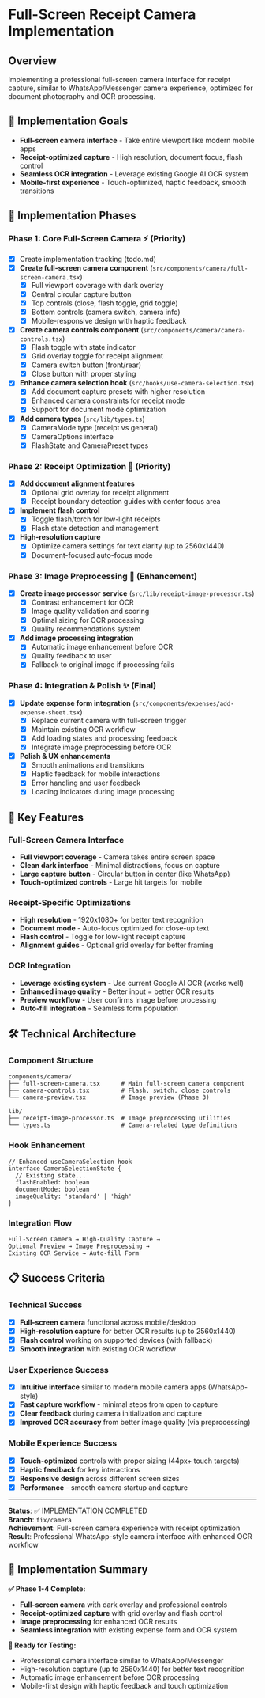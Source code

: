 # Full-Screen Receipt Camera Implementation

## Overview
Implementing a professional full-screen camera interface for receipt capture, similar to WhatsApp/Messenger camera experience, optimized for document photography and OCR processing.

## 🎯 **Implementation Goals**
- **Full-screen camera interface** - Take entire viewport like modern mobile apps
- **Receipt-optimized capture** - High resolution, document focus, flash control
- **Seamless OCR integration** - Leverage existing Google AI OCR system
- **Mobile-first experience** - Touch-optimized, haptic feedback, smooth transitions

## 🔄 **Implementation Phases**

### Phase 1: Core Full-Screen Camera ⚡ (Priority)
- [x] Create implementation tracking (todo.md)
- [x] **Create full-screen camera component** (`src/components/camera/full-screen-camera.tsx`)
  - [x] Full viewport coverage with dark overlay
  - [x] Central circular capture button
  - [x] Top controls (close, flash toggle, grid toggle)
  - [x] Bottom controls (camera switch, camera info)
  - [x] Mobile-responsive design with haptic feedback
- [x] **Create camera controls component** (`src/components/camera/camera-controls.tsx`)
  - [x] Flash toggle with state indicator
  - [x] Grid overlay toggle for receipt alignment
  - [x] Camera switch button (front/rear)
  - [x] Close button with proper styling
- [x] **Enhance camera selection hook** (`src/hooks/use-camera-selection.tsx`)
  - [x] Add document capture presets with higher resolution
  - [x] Enhanced camera constraints for receipt mode
  - [x] Support for document mode optimization
- [x] **Add camera types** (`src/lib/types.ts`)
  - [x] CameraMode type (receipt vs general)
  - [x] CameraOptions interface
  - [x] FlashState and CameraPreset types

### Phase 2: Receipt Optimization 📸 (Priority)
- [x] **Add document alignment features**
  - [x] Optional grid overlay for receipt alignment
  - [x] Receipt boundary detection guides with center focus area
- [x] **Implement flash control**
  - [x] Toggle flash/torch for low-light receipts
  - [x] Flash state detection and management
- [x] **High-resolution capture**
  - [x] Optimize camera settings for text clarity (up to 2560x1440)
  - [x] Document-focused auto-focus mode

### Phase 3: Image Preprocessing 🔧 (Enhancement)
- [x] **Create image processor service** (`src/lib/receipt-image-processor.ts`)
  - [x] Contrast enhancement for OCR
  - [x] Image quality validation and scoring
  - [x] Optimal sizing for OCR processing
  - [x] Quality recommendations system
- [x] **Add image processing integration**
  - [x] Automatic image enhancement before OCR
  - [x] Quality feedback to user
  - [x] Fallback to original image if processing fails

### Phase 4: Integration & Polish ✨ (Final)
- [x] **Update expense form integration** (`src/components/expenses/add-expense-sheet.tsx`)
  - [x] Replace current camera with full-screen trigger
  - [x] Maintain existing OCR workflow
  - [x] Add loading states and processing feedback
  - [x] Integrate image preprocessing before OCR
- [x] **Polish & UX enhancements**
  - [x] Smooth animations and transitions
  - [x] Haptic feedback for mobile interactions
  - [x] Error handling and user feedback
  - [x] Loading indicators during image processing

## 📱 **Key Features**

### Full-Screen Camera Interface
- **Full viewport coverage** - Camera takes entire screen space
- **Clean dark interface** - Minimal distractions, focus on capture
- **Large capture button** - Circular button in center (like WhatsApp)
- **Touch-optimized controls** - Large hit targets for mobile

### Receipt-Specific Optimizations
- **High resolution** - 1920x1080+ for better text recognition
- **Document mode** - Auto-focus optimized for close-up text
- **Flash control** - Toggle for low-light receipt capture
- **Alignment guides** - Optional grid overlay for better framing

### OCR Integration
- **Leverage existing system** - Use current Google AI OCR (works well)
- **Enhanced image quality** - Better input = better OCR results
- **Preview workflow** - User confirms image before processing
- **Auto-fill integration** - Seamless form population

## 🛠 **Technical Architecture**

### Component Structure
```
components/camera/
├── full-screen-camera.tsx      # Main full-screen camera component
├── camera-controls.tsx         # Flash, switch, close controls
└── camera-preview.tsx          # Image preview (Phase 3)

lib/
├── receipt-image-processor.ts  # Image preprocessing utilities
└── types.ts                    # Camera-related type definitions
```

### Hook Enhancement
```tsx
// Enhanced useCameraSelection hook
interface CameraSelectionState {
  // Existing state...
  flashEnabled: boolean
  documentMode: boolean
  imageQuality: 'standard' | 'high'
}
```

### Integration Flow
```
Full-Screen Camera → High-Quality Capture → 
Optional Preview → Image Preprocessing → 
Existing OCR Service → Auto-fill Form
```

## 📋 **Success Criteria**

### Technical Success
- [x] **Full-screen camera** functional across mobile/desktop
- [x] **High-resolution capture** for better OCR results (up to 2560x1440)
- [x] **Flash control** working on supported devices (with fallback)
- [x] **Smooth integration** with existing OCR workflow

### User Experience Success
- [x] **Intuitive interface** similar to modern mobile camera apps (WhatsApp-style)
- [x] **Fast capture workflow** - minimal steps from open to capture
- [x] **Clear feedback** during camera initialization and capture
- [x] **Improved OCR accuracy** from better image quality (via preprocessing)

### Mobile Experience Success
- [x] **Touch-optimized** controls with proper sizing (44px+ touch targets)
- [x] **Haptic feedback** for key interactions
- [x] **Responsive design** across different screen sizes
- [x] **Performance** - smooth camera startup and capture

---

**Status**: ✅ IMPLEMENTATION COMPLETED  
**Branch**: `fix/camera`  
**Achievement**: Full-screen camera experience with receipt optimization  
**Result**: Professional WhatsApp-style camera interface with enhanced OCR workflow

## 🎉 **Implementation Summary**

**✅ Phase 1-4 Complete:**
- **Full-screen camera** with dark overlay and professional controls
- **Receipt-optimized capture** with grid overlay and flash control
- **Image preprocessing** for enhanced OCR results
- **Seamless integration** with existing expense form and OCR system

**🚀 Ready for Testing:**
- Professional camera interface similar to WhatsApp/Messenger
- High-resolution capture (up to 2560x1440) for better text recognition
- Automatic image enhancement before OCR processing
- Mobile-first design with haptic feedback and touch optimization